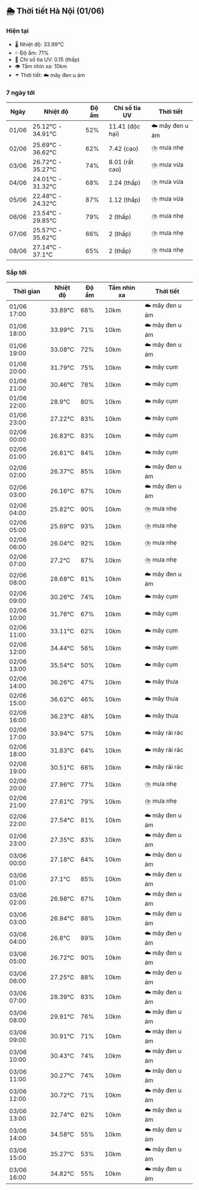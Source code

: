 ## 🌦️ Thời tiết Hà Nội (01/06)

### Hiện tại

- 🌡️ Nhiệt độ: 33.99℃
- 💦 Độ ẩm: 71%
- 🌟 Chỉ số tia UV: 0.15 (thấp)
- 👁️ Tầm nhìn xa: 10km
- ☂️ Thời tiết: ☁️ mây đen u ám

### 7 ngày tới

| Ngày | Nhiệt độ | Độ ẩm | Chỉ số tia UV | Thời tiết |
| --- | --- | --- | --- | --- |
| 01/06 | 25.12℃ - 34.91℃ | 52% | 11.41 (độc hại) | ☁️ mây đen u ám |
| 02/06 | 25.69℃ - 36.62℃ | 62% | 7.42 (cao) | ⛈️ mưa nhẹ |
| 03/06 | 26.72℃ - 35.27℃ | 74% | 8.01 (rất cao) | ⛈️ mưa vừa |
| 04/06 | 24.01℃ - 31.32℃ | 68% | 2.24 (thấp) | ⛈️ mưa vừa |
| 05/06 | 22.48℃ - 24.32℃ | 87% | 1.12 (thấp) | ⛈️ mưa vừa |
| 06/06 | 23.54℃ - 29.85℃ | 79% | 2 (thấp) | ⛈️ mưa nhẹ |
| 07/06 | 25.57℃ - 35.62℃ | 66% | 2 (thấp) | ⛈️ mưa nhẹ |
| 08/06 | 27.14℃ - 37.1℃ | 65% | 2 (thấp) | ⛈️ mưa nhẹ |

### Sắp tới

| Thời gian | Nhiệt độ | Độ ẩm | Tầm nhìn xa | Thời tiết |
| --- | --- | --- | --- | --- |
| 01/06 17:00 | 33.89℃ | 68% | 10km | ☁️ mây đen u ám |
| 01/06 18:00 | 33.99℃ | 71% | 10km | ☁️ mây đen u ám |
| 01/06 19:00 | 33.08℃ | 72% | 10km | ☁️ mây đen u ám |
| 01/06 20:00 | 31.79℃ | 75% | 10km | ☁️ mây cụm |
| 01/06 21:00 | 30.46℃ | 78% | 10km | ☁️ mây cụm |
| 01/06 22:00 | 28.9℃ | 80% | 10km | ☁️ mây cụm |
| 01/06 23:00 | 27.22℃ | 83% | 10km | ☁️ mây cụm |
| 02/06 00:00 | 26.83℃ | 83% | 10km | ☁️ mây cụm |
| 02/06 01:00 | 26.61℃ | 84% | 10km | ☁️ mây cụm |
| 02/06 02:00 | 26.37℃ | 85% | 10km | ☁️ mây đen u ám |
| 02/06 03:00 | 26.16℃ | 87% | 10km | ☁️ mây đen u ám |
| 02/06 04:00 | 25.82℃ | 90% | 10km | ⛈️ mưa nhẹ |
| 02/06 05:00 | 25.69℃ | 93% | 10km | ⛈️ mưa nhẹ |
| 02/06 06:00 | 26.04℃ | 92% | 10km | ⛈️ mưa nhẹ |
| 02/06 07:00 | 27.2℃ | 87% | 10km | ⛈️ mưa nhẹ |
| 02/06 08:00 | 28.68℃ | 81% | 10km | ☁️ mây đen u ám |
| 02/06 09:00 | 30.26℃ | 74% | 10km | ☁️ mây cụm |
| 02/06 10:00 | 31.76℃ | 67% | 10km | ☁️ mây cụm |
| 02/06 11:00 | 33.11℃ | 62% | 10km | ☁️ mây cụm |
| 02/06 12:00 | 34.44℃ | 56% | 10km | ☁️ mây cụm |
| 02/06 13:00 | 35.54℃ | 50% | 10km | ☁️ mây cụm |
| 02/06 14:00 | 36.26℃ | 47% | 10km | ☁️ mây thưa |
| 02/06 15:00 | 36.62℃ | 46% | 10km | ☁️ mây thưa |
| 02/06 16:00 | 36.23℃ | 48% | 10km | ☁️ mây thưa |
| 02/06 17:00 | 33.94℃ | 57% | 10km | ☁️ mây rải rác |
| 02/06 18:00 | 31.83℃ | 64% | 10km | ☁️ mây rải rác |
| 02/06 19:00 | 30.51℃ | 68% | 10km | ☁️ mây rải rác |
| 02/06 20:00 | 27.96℃ | 77% | 10km | ⛈️ mưa nhẹ |
| 02/06 21:00 | 27.61℃ | 79% | 10km | ⛈️ mưa nhẹ |
| 02/06 22:00 | 27.54℃ | 81% | 10km | ☁️ mây đen u ám |
| 02/06 23:00 | 27.35℃ | 83% | 10km | ☁️ mây đen u ám |
| 03/06 00:00 | 27.18℃ | 84% | 10km | ☁️ mây đen u ám |
| 03/06 01:00 | 27.1℃ | 85% | 10km | ☁️ mây đen u ám |
| 03/06 02:00 | 26.98℃ | 87% | 10km | ☁️ mây đen u ám |
| 03/06 03:00 | 26.94℃ | 88% | 10km | ☁️ mây đen u ám |
| 03/06 04:00 | 26.8℃ | 89% | 10km | ☁️ mây đen u ám |
| 03/06 05:00 | 26.72℃ | 90% | 10km | ☁️ mây đen u ám |
| 03/06 06:00 | 27.25℃ | 88% | 10km | ☁️ mây đen u ám |
| 03/06 07:00 | 28.39℃ | 83% | 10km | ☁️ mây đen u ám |
| 03/06 08:00 | 29.91℃ | 76% | 10km | ☁️ mây đen u ám |
| 03/06 09:00 | 30.91℃ | 71% | 10km | ☁️ mây đen u ám |
| 03/06 10:00 | 30.43℃ | 74% | 10km | ☁️ mây đen u ám |
| 03/06 11:00 | 30.27℃ | 74% | 10km | ☁️ mây đen u ám |
| 03/06 12:00 | 30.72℃ | 71% | 10km | ☁️ mây đen u ám |
| 03/06 13:00 | 32.74℃ | 62% | 10km | ☁️ mây đen u ám |
| 03/06 14:00 | 34.58℃ | 55% | 10km | ☁️ mây đen u ám |
| 03/06 15:00 | 35.27℃ | 53% | 10km | ☁️ mây đen u ám |
| 03/06 16:00 | 34.82℃ | 55% | 10km | ☁️ mây đen u ám |
